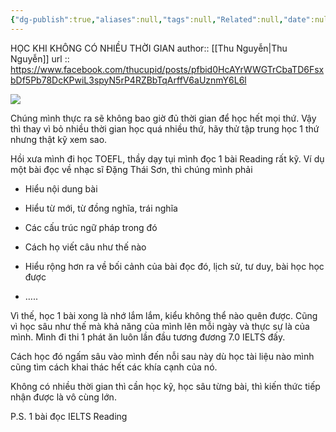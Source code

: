 ```yaml
---
{"dg-publish":true,"aliases":null,"tags":null,"Related":null,"date":null,"URL":"https://www.facebook.com/thucupid/posts/pfbid0HcAYrWWGTrCbaTD6FsxbDf5Pb78DcKPwiL3spyN5rP4RZBbTqArffV6aUznmY","Author":"Thu nguyễn","permalink":"/People/Học khi không có nhiều thời gian/","dgPassFrontmatter":true,"noteIcon":"2","created":"2023-12-15T08:45:47.752+07:00","updated":"2023-12-27T13:32:23.162+07:00"}
---
```


HỌC KHI KHÔNG CÓ NHIỀU THỜI GIAN
author:: [[Thu Nguyễn\|Thu Nguyễn]]
url :: https://www.facebook.com/thucupid/posts/pfbid0HcAYrWWGTrCbaTD6FsxbDf5Pb78DcKPwiL3spyN5rP4RZBbTqArffV6aUznmY6L6l

![](https://i.imgur.com/Chcron9.png)


Chúng mình thực ra sẽ không bao giờ đủ thời gian để học hết mọi thứ. Vậy thì thay vì bỏ nhiều thời gian học quá nhiều thứ, hãy thử tập trung học 1 thứ nhưng thật kỹ xem sao.

Hồi xưa mình đi học TOEFL, thầy dạy tụi mình đọc 1 bài Reading rất kỹ. Ví dụ một bài đọc về nhạc sĩ Đặng Thái Sơn, thì chúng mình phải

- Hiểu nội dung bài

- Hiểu từ mới, từ đồng nghĩa, trái nghĩa

- Các cấu trúc ngữ pháp trong đó

- Cách họ viết câu như thế nào

- Hiểu rộng hơn ra về bối cảnh của bài đọc đó, lịch sử, tư duy, bài học học được

- …..

Vì thế, học 1 bài xong là nhớ lắm lắm, kiểu không thể nào quên được. Cũng vì học sâu như thế mà khả năng của mình lên mỗi ngày và thực sự là của mình. Mình đi thi 1 phát ăn luôn lần đầu tương đương 7.0 IELTS đấy.

Cách học đó ngấm sâu vào mình đến nỗi sau này dù học tài liệu nào mình cũng tìm cách khai thác hết các khía cạnh của nó.

Không có nhiều thời gian thì cần học kỹ, học sâu từng bài, thì kiến thức tiếp nhận được là vô cùng lớn.

P.S. 1 bài đọc IELTS Reading